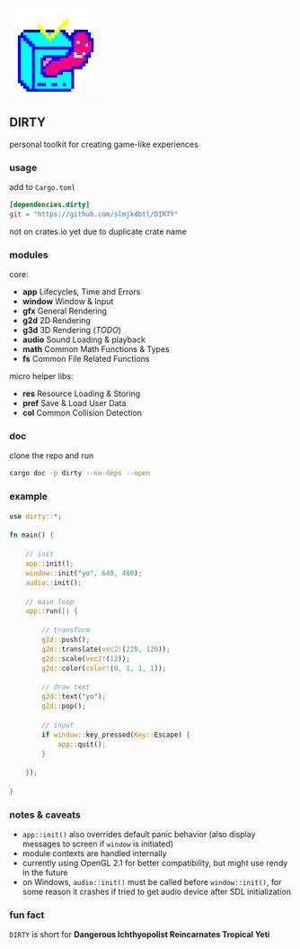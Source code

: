 ![icon](icon.png)

## DIRTY
personal toolkit for creating game-like experiences

### usage
add to `Cargo.toml`
```toml
[dependencies.dirty]
git = "https://github.com/slmjkdbtl/DIRTY"
```
not on crates.io yet due to duplicate crate name

### modules

core:

- **app** Lifecycles, Time and Errors
- **window** Window & Input
- **gfx** General Rendering
- **g2d** 2D Rendering
- **g3d** 3D Rendering (*TODO*)
- **audio** Sound Loading & playback
- **math** Common Math Functions & Types
- **fs** Common File Related Functions

micro helper libs:

- **res** Resource Loading & Storing
- **pref** Save & Load User Data
- **col** Common Collision Detection

### doc
clone the repo and run
```bash
cargo doc -p dirty --no-deps --open
```

### example
```rust
use dirty::*;

fn main() {

	// init
	app::init();
	window::init("yo", 640, 480);
	audio::init();

	// main loop
	app::run(|| {

		// transform
		g2d::push();
		g2d::translate(vec2!(220, 120));
		g2d::scale(vec2!(12));
		g2d::color(color!(0, 1, 1, 1));

		// draw text
		g2d::text("yo");
		g2d::pop();

		// input
		if window::key_pressed(Key::Escape) {
			app::quit();
		}

	});

}
```

### notes & caveats

- `app::init()` also overrides default panic behavior (also display messages to screen if `window` is initiated)
- module contexts are handled internally
- currently using OpenGL 2.1 for better compatibility, but might use rendy in the future
- on Windows, `audio::init()` must be called before `window::init()`, for some reason it crashes if tried to get audio device after SDL initialization

### fun fact
`DIRTY` is short for **Dangerous Ichthyopolist Reincarnates Tropical Yeti**

